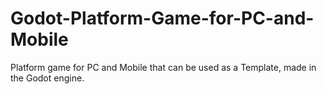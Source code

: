 # Godot-Platform-Game-for-PC-and-Mobile
Platform game for PC and Mobile that can be used as a Template, made in the Godot engine.
